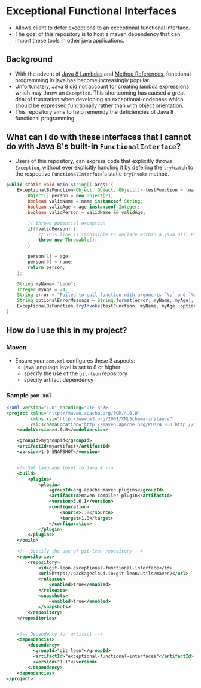 # Exceptional Functional Interfaces
* Allows client to defer exceptions to an exceptional functional interface.
* The goal of this repository is to host a maven dependency that can import these tools in other java applications.

## Background
* With the advent of [Java 8 Lambdas](https://docs.oracle.com/javase/tutorial/java/javaOO/lambdaexpressions.html) and [Method References](https://docs.oracle.com/javase/tutorial/java/javaOO/methodreferences.html), functional programming in java has become increasingly popular.
* Unfortunately, Java 8 did not account for creating lambda expressions which may throw an `Exception`. This shortcoming has caused a great deal of frustration when developing an exceptional-codebase which should be expressed functionally rather than with object orientation.
* This repository aims to help rememdy the deficiencies of Java 8 functional programming.

## What can I do with these interfaces that I cannot do with Java 8's built-in `FunctionalInterface`?
* Users of this repository, can express code that explicitly throws `Exception`, without ever explicitly handling it by defering the `try`/`catch` to the respective `FunctionalInterface`'s static `tryInvoke` method.

```java
public static void main(String[] args) {
    ExceptionalBiFunction<Object, Object, Object[]> testFunction = (name, age) -> {
        Object[] person = new Object[2];
        boolean validName = name instanceof String;
        boolean validAge = age instanceof Integer;
        boolean validPerson = validName && validAge;

        // throws potential exception
        if(!validPerson) {
            // This line is impossible to declare within a java.util.BiFunction
            throw new Throwable();
        }

        person[1] = age;
        person[0] = name;
        return person;
    };

    String myName= "Leon";
    Integer myAge = 24;
    String error = "Failed to call function with arguments `%s` and `%s`";
    String optionalErrorMessage = String.format(error, myName, myAge);
    ExceptionalBiFunction.tryInvoke(testFunction, myName, myAge, optionalErrorMessage);
}
```

## How do I use this in my project?
### Maven
* Ensure your `pom.xml` configures these 3 aspects:
    * java language level is set to 8 or higher
    * specify the use of the `git-leon` repository
    * specify artifact dependency

### Sample `pom.xml`

```xml
<?xml version="1.0" encoding="UTF-8"?>
<project xmlns="http://maven.apache.org/POM/4.0.0"
         xmlns:xsi="http://www.w3.org/2001/XMLSchema-instance"
         xsi:schemaLocation="http://maven.apache.org/POM/4.0.0 http://maven.apache.org/xsd/maven-4.0.0.xsd">
    <modelVersion>4.0.0</modelVersion>

    <groupId>mygroupid</groupId>
    <artifactId>myartifact</artifactId>
    <version>1.0-SNAPSHOT</version>


    <!--Set language level to Java 8 -->
    <build>
        <plugins>
            <plugin>
                <groupId>org.apache.maven.plugins</groupId>
                <artifactId>maven-compiler-plugin</artifactId>
                <version>3.6.1</version>
                <configuration>
                    <source>1.8</source>
                    <target>1.8</target>
                </configuration>
            </plugin>
        </plugins>
    </build>

    <!-- Specify the use of git-leon repository -->
    <repositories>
        <repository>
            <id>git-leon-exceptional-functional-interface</id>
            <url>https://packagecloud.io/git-leon/utils/maven2</url>
            <releases>
                <enabled>true</enabled>
            </releases>
            <snapshots>
                <enabled>true</enabled>
            </snapshots>
        </repository>
    </repositories>


    <!-- Dependency for artifact -->
    <dependencies>
        <dependency>
          <groupId>"git-leon"</groupId>
          <artifactId>"exceptional-functional-interfaces"</artifactId>
          <version>"1.1"</version>
        </dependency>
    <dependencies>
</project>
        
```
